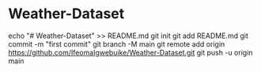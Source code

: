 # Weather-Dataset
echo "# Weather-Dataset" >> README.md
git init
git add README.md
git commit -m "first commit"
git branch -M main
git remote add origin https://github.com/IfeomaIgwebuike/Weather-Dataset.git
git push -u origin main
